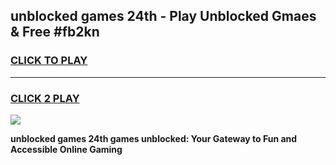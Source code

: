 
## unblocked games 24th - Play Unblocked Gmaes & Free #fb2kn
<h3>
<a href="https://news.freeplayer.one?title=unblocked_games_24th&ref=24F">CLICK TO PLAY</a></h3>
<hr>

<h3>
<a href="https://news.freeplayer.one?title=unblocked_games_24th&ref=24F">CLICK 2 PLAY</a>
  
</h3>

<a href="https://news.freeplayer.one?title=unblocked_games_24th&ref=24F/"><img src="https://clearcache.store/games.png"></a>


**unblocked games 24th games unblocked: Your Gateway to Fun and Accessible Online Gaming**

